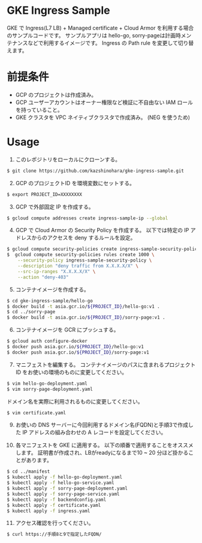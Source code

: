 # GKE Ingress Sample 

GKE で Ingress(L7 LB) + Managed certificate + Cloud Armor を利用する場合のサンプルコードです。
サンプルアプリは hello-go, sorry-pageは計画時メンテナンスなどで利用するイメージです。
Ingress の Path rule を変更して切り替えます。

# 前提条件
* GCP のプロジェクトは作成済み。
* GCP ユーザーアカウントはオーナー権限など検証に不自由ない IAM ロールを持っていること。
* GKE クラスタを VPC ネイティブクラスタで作成済み。 (NEG を使うため)

# Usage

1. このレポジトリをローカルにクローンする。
```sh
$ git clone https://github.com/kazshinohara/gke-ingress-sample.git
```

2. GCP のプロジェクトID を環境変数にセットする。
```sh
$ export PROJECT_ID=XXXXXXXX
```

3. GCP で外部固定 IP を作成する。
```sh
$ gcloud compute addresses create ingress-sample-ip --global
```

4. GCP で Cloud Armor の Security Policy を作成する。
以下では特定の IP アドレスからのアクセスを deny するルールを設定。
```sh
$ gcloud compute security-policies create ingress-sample-security-policy
$  gcloud compute security-policies rules create 1000 \
    --security-policy ingress-sample-security-policy \
    --description "deny traffic from X.X.X.X/X" \
    --src-ip-ranges "X.X.X.X/X" \
    --action "deny-403"
```

5. コンテナイメージを作成する。
```sh
$ cd gke-ingress-sample/hello-go
$ docker build -t asia.gcr.io/${PROJECT_ID}/hello-go:v1 .
$ cd ../sorry-page
$ docker build -t asia.gcr.io/${PROJECT_ID}/sorry-page:v1 .
```

6. コンテナイメージを GCR にプッシュする。
```sh
$ gcloud auth configure-docker
$ docker push asia.gcr.io/${PROJECT_ID}/hello-go:v1
$ docker push asia.gcr.io/${PROJECT_ID}/sorry-page:v1
```

7. マニフェストを編集する。
コンテナイメージのパスに含まれるプロジェクト ID をお使いの環境のものに変更してください。
```sh
$ vim hello-go-deployment.yaml
$ vim sorry-page-deployment.yaml
```

ドメイン名を実際に利用されるものに変更してください。
```sh
$ vim certificate.yaml
```
9. お使いの DNS サーバーに今回利用するドメイン名(FQDN)と手順3で作成した IP アドレスの組み合わせの A レコードを設定してください。

10. 各マニフェストを GKE に適用する。
以下の順番で適用することをオススメします。
証明書が作成され、LBがreadyになるまで10 ~ 20 分ほど掛かることがあります。
```sh
$ cd ../manifest
$ kubectl apply -f hello-go-deployment.yaml 
$ kubectl apply -f hello-go-service.yaml 
$ kubectl apply -f sorry-page-deployment.yaml 
$ kubectl apply -f sorry-page-service.yaml 
$ kubectl apply -f backendconfig.yaml 
$ kubectl apply -f certificate.yaml
$ kubectl apply -f ingress.yaml
```

11. アクセス確認を行ってください。
```sh
$ curl https://手順8と9で指定したFQDN/
```

